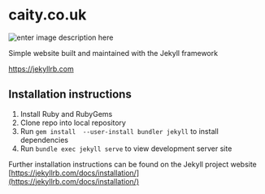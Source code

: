 # caity.co.uk

![enter image description here](https://caity.co.uk/assets/img/lighthouse.png)

Simple website built and maintained with the Jekyll framework

https://jekyllrb.com

## Installation instructions

1. Install Ruby and RubyGems
2. Clone repo into local repository
3. Run `gem install  --user-install bundler jekyll` to install dependencies
4. Run `bundle exec jekyll serve` to view development server site

Further installation instructions can be found on the Jekyll project website
[https://jekyllrb.com/docs/installation/](https://jekyllrb.com/docs/installation/)

